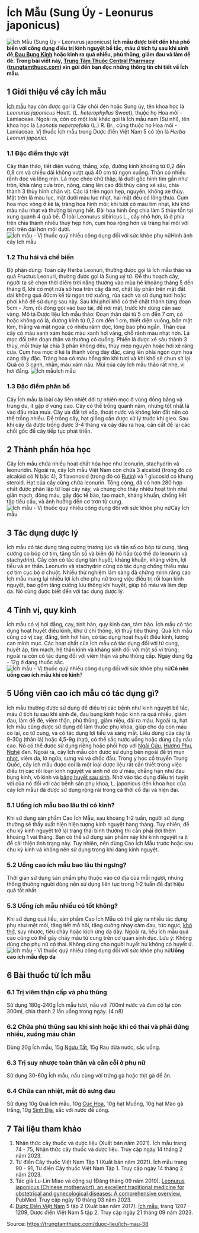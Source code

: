 # Ích Mẫu (Sung Úy - Leonurus japonicus)

![Ích Mẫu \(Sung Úy - Leonurus japonicus\)](https://trungtamthuoc.com/images/others/cay-ich-mau-0-8703.jpg)
**Ích mẫu được biết đến khá phổ biến với công dụng điều trị kinh nguyệt bế tắc, máu ứ tích tụ sau khi sinh đẻ,[Đau Bụng Kinh](https://trungtamthuoc.com/bai-viet/cach-dau-bung-kinh-va-phong-tranh-dau-bung-kinh "Đau Bụng Kinh") hoặc kinh ra quá nhiều, phù thũng, giảm đau và làm dễ đẻ. Trong bài viết này, [Trung Tâm Thuốc Central Pharmacy](https://trungtamthuoc.com/ "Trung Tâm Thuốc Central Pharmacy") ([trungtamthuoc.com](https://trungtamthuoc.com/ "trungtamthuoc.com")) xin gửi đến bạn đọc những thông tin chi tiết về Ích mẫu.**
##  1 Giới thiệu về cây Ích mẫu
[Ích mẫu](https://trungtamthuoc.com/hoat-chat/ich-mau "Ích mẫu") hay còn được gọi là Cây chói đèn hoặc Sung úy, tên khoa học là _Leonurus japonicus_ Houtt. (_L. heterophyllus_ Sweet), thuộc họ Hoa môi - Lamiaceae. Ngoài ra, còn có một loài khác gọi là Ích mẫu nam (Sư nhĩ), tên khoa học là _Leonotis nepetaefolia_ (L.) R. Br., cũng thuộc họ Hoa môi - Lamiaceae.
Vị thuốc Ích mẫu trong Dược điển Việt Nam 5 có tên là _Herba Leonuri japonici_.
### 1.1 Đặc điểm thực vật
Cây thân thảo, tiết diện vuông, thẳng, xốp, đường kính khoảng từ 0,2 đến 0,8 cm và chiều dài không vượt quá 40 cm từ ngọn xuống. Thân có nhiều rãnh dọc và lông mịn. Lá mọc chéo chữ thập, lá dưới gốc hình tim gần như tròn, khía răng cưa tròn, nông, càng lên cao đối thùy càng xẻ sâu, chia thành 3 thùy hình chân vịt. Các lá trên ngọn hẹp, nguyên, không xẻ thùy. Mặt trên lá màu lục, mặt dưới màu lục nhạt, hai mặt đều có lông thưa. Cụm hoa mọc vòng ở kẽ lá, tràng hoa hình môi; khi tươi có màu tím nhạt, khi khô màu nâu nhạt và thường bị rụng hết. Đài hoa hình ống chia làm 5 thùy tồn tại xung quanh 4 quả bế.
Ở loài Leonurus sibiricus L., cây nhỏ hơn, lá ở phía trên chia thành nhiều thuỳ hẹp hơn, cụm hoa rộng hơn và tràng hai môi với môi trên dài hơn môi dưới.
![Ích mẫu - Vị thuốc quý nhiều công dụng đối với sức khỏe phụ nữ](https://trungtamthuoc.com/images/item/cay-ich-mau-4.jpg)Hình ảnh cây Ích mẫu
### 1.2 Thu hái và chế biến
Bộ phận dùng: Toàn cây Herba Leonuri, thường được gọi là Ích mẫu thảo và quả Fructus Leonuri, thường được gọi là Sung uý tử. Để thu hoạch cây, người ta sẽ chọn thời điểm trời nắng thường vào mùa hè khoảng tháng 5 đến tháng 6, khi có một nửa số hoa trên cây đã nở, chặt lấy phần trên mặt đất dài không quá 40cm kể từ ngọn trở xuống, rửa sạch và sử dụng tươi hoặc phơi khô để sử dụng sau này. Sau khi phơi khô có thể chặt thành từng đoạn 5cm - 7cm, rồi đóng gói vào bao tải, để nơi mát, trước khi dùng cần sao vàng.
Mô tả Dược liệu Ích mẫu thảo: Đoạn thân dài từ 5 cm đến 7 cm, có hoặc không có lá, đường kính từ 0,2 cm đến 1 cm, thiết diện vuông, bổn mặt lõm, thẳng và mặt ngoài có nhiều rãnh dọc, lông bao phủ ngắn. Thân của cây có màu xanh xám hoặc màu xanh hơi vàng, chỗ rãnh màu nhạt hơn. Lá mọc đối trên đoạn thân và thường có cuống. Phiến lá được xẻ sâu thành 3 thùy, mỗi thùy lại chia 3 phần không đều, thùy mép nguyên hoặc hơi xẻ răng cưa. Cụm hoa mọc ở kẽ lá thành vòng dày đặc, càng lên phía ngọn cụm hoa càng dày đặc. Tràng hoa có màu hồng tím khi tươi và khi khô sẽ chun sít lại. Quả có 3 cạnh, nhằn, màu xám nâu. Mùi của cây Ích mẫu thảo rất nhẹ, vị hơi đắng.
![Ích mẫu](https://trungtamthuoc.com/images/item/ich-mau-va-cong-dung.jpg)Ích mẫu
### 1.3 Đặc điểm phân bố
Cây Ích mẫu là loài cây liên nhiệt đới tự nhiên mọc ở vùng đồng bằng và trung du, ít gặp ở vùng cao. Cây có thể trồng quanh năm, nhưng tốt nhất là vào đầu mùa mưa. Cây ưa đất tơi xốp, thoát nước và không kén đất nên có thể trồng nhiều. Để trồng cây, hạt giống cần được xử lý trước khi gieo. Sau khi cây đã được trồng được 3-4 tháng và cây đầu ra hoa, cần cắt để lại các chồi gốc để cây tiếp tục phát triển.
##  2 Thành phần hóa học
Cây Ích mẫu chứa nhiều hoạt chất hóa học như leonurin, stachydrin và leonuridin. Ngoài ra, cây Ích mẫu Việt Nam còn chứa 3 alcaloid (trong đó có alcaloid có N bậc 4), 3 flavonosid (trong đó có [Rutin](https://trungtamthuoc.com/hoat-chat/rutin "Rutin")) và 1 glucosid có khung steroid. Hạt của cây cũng chứa leonurin. Tổng cộng, đã có hơn 280 hợp chất được phân lập từ loại cây này, và chúng cho thấy nhiều hoạt tính như giãn mạch, đông máu, gây độc tế bào, tạo mạch, kháng khuẩn, chống kết tập tiểu cầu, và ảnh hưởng đến cơ trơn tử cung.
![Ích mẫu - Vị thuốc quý nhiều công dụng đối với sức khỏe phụ nữ](https://trungtamthuoc.com/images/item/cay-ich-mau-2.jpg)Cây Ích mẫu
##  3 Tác dụng dược lý 
Ích mẫu có tác dụng tăng cường trương lực và tần số co bóp tử cung, tăng cường co bóp cơ tim, tăng tần số và biên độ hô hấp (có thể do leonurin và stachydrin). Cây còn có tác dụng tán huyết, kháng khuẩn, kháng viêm, lợi tiểu và an thần. Leonurin và stachydrin cũng có tác dụng chống thiếu máu cơ tim cục bộ ở chuột.
Nhiều thử nghiệm lâm sàng đã chứng minh rằng cao Ích mẫu mang lại nhiều lợi ích cho phụ nữ trong việc điều trị rối loạn kinh nguyệt, bao gồm tăng cường lưu thông khí huyết, giúp bổ máu và làm đẹp da. Nó cũng được biết đến với tác dụng dược lý.
##  4 Tính vị, quy kinh
Ích mẫu có vị hơi đắng, cay, tính hàn, quy kinh can, tâm bào. Ích mẫu có tác dụng hoạt huyết điều kinh, khư ứ chỉ thống, lợi thuỷ tiêu thũng. Quả Ích mẫu cũng có vị cay, đắng, tính hơi hàn, có tác dụng hoạt huyết điều kinh, lương can minh mục. Các hoạt chất của Ích mẫu có tác dụng đối với tử cung, huyết áp, tim mạch, hệ thần kinh và kháng sinh đối với một số vi trùng; ngoài ra còn có tác dụng đối với viêm thận và phù thũng cấp.
Ngày dùng 6g - 12g ở dạng thuốc sắc.
![Ích mẫu - Vị thuốc quý nhiều công dụng đối với sức khỏe phụ nữ](https://trungtamthuoc.com/images/item/cay-ich-mau-3.jpg)**Có nên uống cao ích mẫu khi có kinh**?
##  5 Uống viên cao ích mẫu có tác dụng gì?
Ích mẫu thường được sử dụng để điều trị các bệnh như kinh nguyệt bế tắc, máu ứ tích tụ sau khi sinh đẻ, đau bụng kinh hoặc kinh ra quá nhiều, giảm đau, làm dễ đẻ, viêm thận, phù thũng, giảm niệu, đái ra máu. Ngoài ra, hạt Ích mẫu cũng được sử dụng để làm thuốc phụ khoa, giúp cho dạ con mau co lại, co tử cung, và có tác dụng lợi tiểu và sáng mắt. Liều dùng của cây là 9-30g (thân lá) hoặc 4,5-9g (hạt), có thể sắc nước uống hoặc dùng cây nấu cao. Nó có thể được sử dụng riêng hoặc phối hợp với [Ngải Cứu](https://trungtamthuoc.com/hoat-chat/ngai-cuu "Ngải Cứu"), [Hương Phụ](https://trungtamthuoc.com/hoat-chat/huong-phu "Hương Phụ"), [Nghệ](https://trungtamthuoc.com/hoat-chat/nghe "Nghệ") đen. Ngoài ra, cây Ích mẫu còn được sử dụng bên ngoài để trị mụn [nhọt](https://trungtamthuoc.com/bai-viet/nhot "nhọt"), viêm da, lở ngứa, sưng vú và chốc đầu.
Trong y học cổ truyền Trung Quốc, cây Ích mẫu được coi là một loại dược liệu rất cần thiết trong việc điều trị các rối loạn kinh nguyệt và sinh nở do ứ máu, chẳng hạn như đau bụng kinh, vô kinh và [băng huyết sau sinh](https://trungtamthuoc.com/bai-viet/bang-huyet-sau-sinh "băng huyết sau sinh"). Nhờ vào tác dụng điều trị tuyệt vời của nó đối với các bệnh sản phụ khoa, L. japonicus (tên khoa học của cây Ích mẫu) đã được sử dụng rộng rãi trong cả thời cổ đại và hiện đại.
### 5.1 Uống ích mẫu bao lâu thì có kinh?
Khi sử dụng sản phẩm Cao Ích Mẫu, sau khoảng 1-2 tuần, người sử dụng thường sẽ thấy xuất hiện hiện tượng kinh nguyệt hàng tháng. Tuy nhiên, để chu kỳ kinh nguyệt trở lại trạng thái bình thường thì cần phải đợi thêm khoảng 1 vài tháng. Bạn có thể sử dụng sản phẩm này khi kinh nguyệt ra ít để cải thiện tình trạng này. Tuy nhiên, nên dùng Cao Ích Mẫu trước hoặc sau chu kỳ kinh và không nên sử dụng trong khi đang kinh nguyệt.
### 5.2 Uống cao ích mẫu bao lâu thì ngưng?
Thời gian sử dụng sản phẩm phụ thuộc vào cơ địa của mỗi người, nhưng thông thường người dùng nên sử dụng liên tục trong 1-2 tuần để đạt hiệu quả tốt nhất. 
### 5.3 Uống ích mẫu nhiều có tốt không?
Khi sử dụng quá liều, sản phẩm Cao Ích Mẫu có thể gây ra nhiều tác dụng phụ như mệt mỏi, tăng tiết mồ hôi, tăng cường nhạy cảm đau, tức ngực, [khó thở](https://trungtamthuoc.com/bai-viet/huong-dan-chan-doan-va-xu-tri-tinh-trang-kho-tho "khó thở"), suy nhược, tiêu chảy hoặc kích ứng dạ dày. Ngoài ra, liều ích mẫu quá cao cũng có thể gây chảy máu tử cung trên cơ quan sinh dục.
Lưu ý: Không dùng cho phụ nữ có thai. Không dùng cho người huyết hư không có huyết ứ.
![Ích mẫu - Vị thuốc quý nhiều công dụng đối với sức khỏe phụ nữ](https://trungtamthuoc.com/images/item/cay-ich-mau-1.jpg)**Uống cao ích mẫu đẹp da**
##  6 Bài thuốc từ Ích mẫu
### 6.1 Trị viêm thận cấp và phù thũng
Sử dụng 180g-240g Ích mẫu tươi, nấu với 700ml nước và đun cô lại còn 300ml, chia thành 2 lần uống trong ngày. (4 n8)
### 6.2 Chữa phù thũng sau khi sinh hoặc khi có thai và phải đứng nhiều, xuống máu chân
Dùng 20g Ích mẫu, 15g [Ngưu Tất](https://trungtamthuoc.com/hoat-chat/nguu-tat "Ngưu Tất"), 15g Rau dừa nước, sắc uống.
### 6.3 Trị suy nhược toàn thân và cằn cỗi ở phụ nữ
Sử dụng 30-60g Ích mẫu, nấu cùng với trứng gà hoặc thịt gà để ăn.
### 6.4 Chữa can nhiệt, mắt đỏ sưng đau
Sử dụng 10g Quả Ích mẫu, 10g [Cúc Hoa](https://trungtamthuoc.com/hoat-chat/cuc-hoa "Cúc Hoa"), 10g hạt Muồng, 10g hạt Mào gà trắng, 10g [Sinh Địa](https://trungtamthuoc.com/hoat-chat/sinh-dia "Sinh Địa"), sắc với nước để uống.
##  7 Tài liệu tham khảo
  1. Nhận thức cây thuốc và dược liệu (Xuất bản năm 2021). Ích mẫu trang 74 - 75, Nhận thức cây thuốc và dược liệu. Truy cập ngày 14 tháng 2 năm 2023.
  2. Từ điển Cây thuốc Việt Nam Tập 1 (Xuất bản năm 2021). Ích mẫu trang 90 - 91, Từ điển Cây thuốc Việt Nam Tập 1. Truy cập ngày 14 tháng 2 năm 2023.
  3. Tác giả Lu-Lin Miao và cộng sự (Đăng tháng 09 năm 2019). [Leonurus japonicus (Chinese motherwort), an excellent traditional medicine for obstetrical and gynecological diseases: A comprehensive overview](https://pubmed.ncbi.nlm.nih.gov/31195353/), PubMed. Truy cập ngày 10 tháng 03 năm 2023.
  4. [Dược Điển Việt Nam](https://trungtamthuoc.com/bai-viet/duoc-dien-viet-nam "Dược Điển Việt Nam") 5 tập 2 (Xuất bản năm 2017). [Ích mẫu](https://trungtamthuoc.com/upload/pdf/duoc-dien-5-tap-2.pdf), trang 1207 - 1209, Dược điển Việt Nam 5 tập 2. Truy cập ngày 21 tháng 09 năm 2023.




Source: https://trungtamthuoc.com/duoc-lieu/ich-mau-38